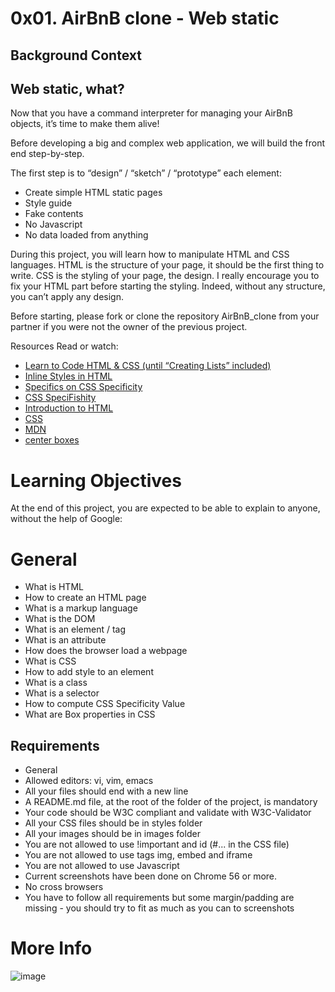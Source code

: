 # 0x01. AirBnB clone - Web static

## Background Context
## Web static, what?

Now that you have a command interpreter for managing your AirBnB objects, it’s time to make them alive!

Before developing a big and complex web application, we will build the front end step-by-step.

The first step is to “design” / “sketch” / “prototype” each element:
- Create simple HTML static pages
- Style guide
- Fake contents
- No Javascript
- No data loaded from anything

During this project, you will learn how to manipulate HTML and CSS languages. HTML is the structure of your page, it should be the first thing to write. CSS is the styling of your page, the design. I really encourage you to fix your HTML part before starting the styling. Indeed, without any structure, you can’t apply any design.

Before starting, please fork or clone the repository AirBnB_clone from your partner if you were not the owner of the previous project.

Resources
Read or watch:

- [Learn to Code HTML & CSS (until “Creating Lists” included)](https://learn.shayhowe.com/html-css/)
- [Inline Styles in HTML](https://www.codecademy.com/article/html-inline-styles)
- [Specifics on CSS Specificity](https://css-tricks.com/specifics-on-css-specificity/)
- [CSS SpeciFishity](http://www.standardista.com/wp-content/uploads/2012/01/specificity3.pdf)
- [Introduction to HTML](https://developer.mozilla.org/en-US/docs/Learn/HTML/Introduction_to_HTML)
- [CSS](https://developer.mozilla.org/en-US/docs/Learn/CSS)
- [MDN](https://developer.mozilla.org/en-US/)
- [center boxes](https://css-tricks.com/centering-css-complete-guide/)

# Learning Objectives

At the end of this project, you are expected to be able to explain to anyone, without the help of Google:

# General

- What is HTML
- How to create an HTML page
- What is a markup language
- What is the DOM
- What is an element / tag
- What is an attribute
- How does the browser load a webpage
- What is CSS
- How to add style to an element
- What is a class
- What is a selector
- How to compute CSS Specificity Value
- What are Box properties in CSS

## Requirements

- General
- Allowed editors: vi, vim, emacs
- All your files should end with a new line
- A README.md file, at the root of the folder of the project, is mandatory
- Your code should be W3C compliant and validate with W3C-Validator
- All your CSS files should be in styles folder
- All your images should be in images folder
- You are not allowed to use !important and id (#... in the CSS file)
- You are not allowed to use tags img, embed and iframe
- You are not allowed to use Javascript
- Current screenshots have been done on Chrome 56 or more.
- No cross browsers
- You have to follow all requirements but some margin/padding are missing - you should try to fit as much as you can to screenshots

# More Info

![image](https://s3.amazonaws.com/intranet-projects-files/concepts/74/hbnb_step1.png)